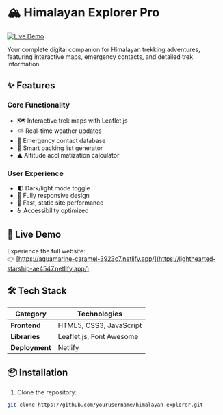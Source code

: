 # 🏔️ Himalayan Explorer Pro

[![Live Demo](https://img.shields.io/badge/Live_Demo-Available-brightgreen)](https://aquamarine-caramel-3923c7.netlify.app/)




Your complete digital companion for Himalayan trekking adventures, featuring interactive maps, emergency contacts, and detailed trek information.

## ✨ Features

### Core Functionality
- 🗺️ Interactive trek maps with Leaflet.js
- ⛅ Real-time weather updates
- 🚨 Emergency contact database
- 🎒 Smart packing list generator
- ⛰️ Altitude acclimatization calculator

### User Experience
- 🌓 Dark/light mode toggle
- 📱 Fully responsive design
- 🚀 Fast, static site performance
- ♿ Accessibility optimized

## 🚀 Live Demo

Experience the full website:  
👉 [https://aquamarine-caramel-3923c7.netlify.app/](https://lighthearted-starship-ae4547.netlify.app/)

## 🛠️ Tech Stack

| Category        | Technologies |
|-----------------|--------------|
| **Frontend**    | HTML5, CSS3, JavaScript |
| **Libraries**   | Leaflet.js, Font Awesome |
| **Deployment**  | Netlify |

## 📦 Installation

1. Clone the repository:
```bash
git clone https://github.com/yourusername/himalayan-explorer.git

